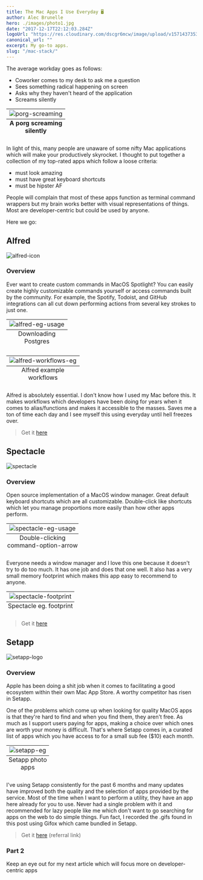 ```yaml
---
title: The Mac Apps I Use Everyday 🖥️
author: Alec Brunelle
hero: ./images/photo1.jpg
date: "2017-12-17T22:12:03.284Z"
logoUrl: "https://res.cloudinary.com/dscgr6mcw/image/upload/v1571437353/mac-stack-post/alfred-icon.jpg"
canonical_url: ""
excerpt: My go-to apps.
slug: "/mac-stack/"
---
```


<!-- unsplash image link: Photo by Norbert Levajsics (https://unsplash.com/@levajsics?utm_source=unsplash&utm_medium=referral&utm_content=creditCopyText) on Unsplash (https://unsplash.com/s/photos/imac?utm_source=unsplash&utm_medium=referral&utm_content=creditCopyText) -->

The average workday goes as follows:

- Coworker comes to my desk to ask me a question
- Sees something radical happening on screen
- Asks why they haven't heard of the application
- Screams silently

<table class="image">
    <caption align="bottom"><strong>A porg screaming silently</strong></caption>
    <tr>
        <td style="text-align: center;">
            <img src="./images/screams4.gif" alt="porg-screaming"/>
        </td>
    </tr>
</table>

In light of this, many people are unaware of some nifty Mac applications which will make your productively skyrocket. I thought to put together a collection of my top-rated apps which follow a loose criteria:

- must look amazing
- ‎must have great keyboard shortcuts
- must be hipster AF

People will complain that most of these apps function as terminal command wrappers but my brain works better with visual representations of things. Most are developer-centric but could be used by anyone.

Here we go:

## Alfred

![alfred-icon](./images/alfred-icon.jpg)

### Overview

Ever want to create custom commands in MacOS Spotlight? You can easily create highly customizable commands yourself or access commands built by the community. For example, the Spotify, Todoist, and GitHub integrations can all cut down performing actions from several key strokes to just one.

<table class="image">
    <caption align="bottom">Downloading Postgres</caption>
    <tr><td><img src="./images/alfred-eg.gif" alt="alfred-eg-usage"/></td></tr>
</table>

<table class="image">
    <caption align="bottom">Alfred example workflows</caption>
    <tr><td><img src="./images/alfred-workflows.png" alt="alfred-workflows-eg"/></td></tr>
</table>

Alfred is absolutely essential. I don't know how I used my Mac before this. It makes workflows which developers have been doing for years when it comes to alias/functions and makes it accessible to the masses. Saves me a ton of time each day and I see myself this using everyday until hell freezes over.

> Get it [here](https://www.alfredapp.com/)

## ‎Spectacle

![spectacle](./images/spectacle-icon.png)

### Overview

Open source implementation of a MacOS window manager. Great default keyboard shortcuts which are all customizable. Double-click like shortcuts which let you manage proportions more easily than how other apps perform.

<table class="image">
    <caption align="bottom">Double-clicking command-option-arrow</caption>
    <tr><td><img src="./images/spectacle-eg.gif" alt="spectacle-eg-usage"/></td></tr>
</table>

Everyone needs a window manager and I love this one because it doesn't try to do too much. It has one job and does that one well. It also has a very small memory footprint which makes this app easy to recommend to anyone.

<table class="image">
    <caption align="bottom">Spectacle eg. footprint</caption>
    <tr><td><img src="./images/spectacle-footprint.png" alt="spectacle-footprint"/></td></tr>
</table>

> Get it [here](https://www.spectacleapp.com/)

## ‎Setapp

![setapp-logo](./images/setapp-logo.jpg)

### Overview

Apple has been doing a shit job when it comes to facilitating a good ecosystem within their own Mac App Store. A worthy competitor has risen in Setapp.

One of the problems which come up when looking for quality MacOS apps is that they're hard to find and when you find them, they aren't free. As much as I support users paying for apps, making a choice over which ones are worth your money is difficult. That's where Setapp comes in, a curated list of apps which you have access to for a small sub fee (\$10) each month.

<table class="image">
    <caption align="bottom">Setapp photo apps</caption>
    <tr><td><img src="./images/setapp-eg.gif" alt="setapp-eg"/></td></tr>
</table>

I've using Setapp consistently for the past 6 months and many updates have improved both the quality and the selection of apps provided by the service. Most of the time when I want to perform a utility, they have an app here already for you to use. Never had a single problem with it and recommended for lazy people like me which don't want to go searching for apps on the web to do simple things. Fun fact, I recorded the .gifs found in this post using Gifox which came bundled in Setapp.

> Get it [here](https://go.setapp.com/invite/1835374b-d4c6-4140-958c-38a143a4ab2a) (referral link)

### Part 2

Keep an eye out for my next article which will focus more on developer-centric apps
